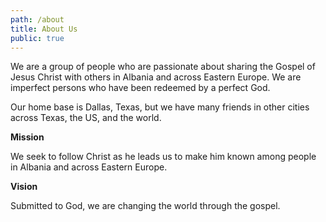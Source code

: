 ```yaml
---
path: /about
title: About Us
public: true
---
```

We are a group of people who are passionate about sharing the Gospel of Jesus Christ with others in Albania and across Eastern Europe. We are imperfect persons who have been redeemed by a perfect God.

Our home base is Dallas, Texas, but we have many friends in other cities across Texas, the US, and the world. 

**Mission**

We seek to follow Christ as he leads us to make him known among people in Albania and across Eastern Europe. 

**Vision**

Submitted to God, we are changing the world through the gospel.
